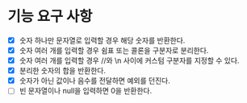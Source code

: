 # 기능 요구 사항

- [x] 숫자 하나만 문자열로 입력할 경우 해당 숫자를 반환한다.
- [x] 숫자 여러 개를 입력할 경우 쉼표 또는 콜론을 구분자로 분리한다.
- [x] 숫자 여러 개를 입력할 경우 //와 \n 사이에 커스텀 구분자를 지정할 수 있다.
- [x] 분리한 숫자의 합을 반환한다.
- [x] 숫자가 아닌 값이나 음수를 전달하면 예외를 던진다.
- [ ] 빈 문자열이나 null을 입력하면 0을 반환한다.